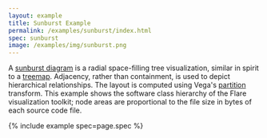 ```yaml
---
layout: example
title: Sunburst Example
permalink: /examples/sunburst/index.html
spec: sunburst
image: /examples/img/sunburst.png
---
```


A [sunburst diagram](http://www.cc.gatech.edu/gvu/ii/sunburst/) is a radial space-filling tree visualization, similar in spirit to a [treemap](../treemap). Adjacency, rather than containment, is used to depict hierarchical relationships. The layout is computed using Vega's [partition](../../docs/transforms/partition) transform. This example shows the software class hierarchy of the Flare visualization toolkit; node areas are proportional to the file size in bytes of each source code file.

{% include example spec=page.spec %}

